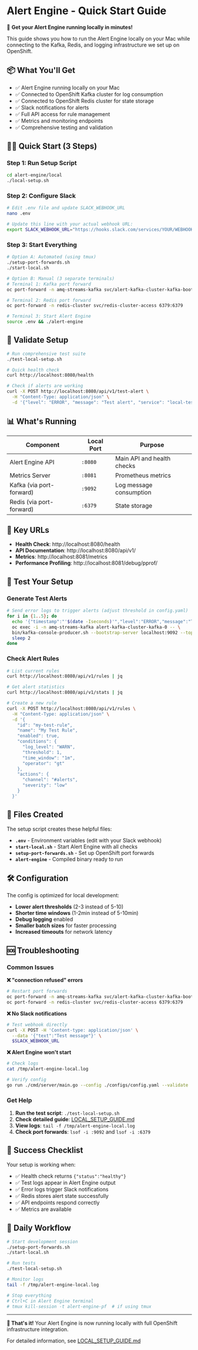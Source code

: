 # Alert Engine - Quick Start Guide

🚀 **Get your Alert Engine running locally in minutes!**

This guide shows you how to run the Alert Engine locally on your Mac while connecting to the Kafka, Redis, and logging infrastructure we set up on OpenShift.

## 📦 What You'll Get

- ✅ Alert Engine running locally on your Mac
- ✅ Connected to OpenShift Kafka cluster for log consumption  
- ✅ Connected to OpenShift Redis cluster for state storage
- ✅ Slack notifications for alerts
- ✅ Full API access for rule management
- ✅ Metrics and monitoring endpoints
- ✅ Comprehensive testing and validation

## 🏃‍♂️ Quick Start (3 Steps)

### Step 1: Run Setup Script
```bash
cd alert-engine/local
./local-setup.sh
```

### Step 2: Configure Slack
```bash
# Edit .env file and update SLACK_WEBHOOK_URL
nano .env

# Update this line with your actual webhook URL:
export SLACK_WEBHOOK_URL="https://hooks.slack.com/services/YOUR/WEBHOOK/URL"
```

### Step 3: Start Everything
```bash
# Option A: Automated (using tmux)
./setup-port-forwards.sh
./start-local.sh

# Option B: Manual (3 separate terminals)
# Terminal 1: Kafka port forward
oc port-forward -n amq-streams-kafka svc/alert-kafka-cluster-kafka-bootstrap 9092:9092

# Terminal 2: Redis port forward  
oc port-forward -n redis-cluster svc/redis-cluster-access 6379:6379

# Terminal 3: Start Alert Engine
source .env && ./alert-engine
```

## 🧪 Validate Setup

```bash
# Run comprehensive test suite
./test-local-setup.sh

# Quick health check
curl http://localhost:8080/health

# Check if alerts are working
curl -X POST http://localhost:8080/api/v1/test-alert \
  -H "Content-Type: application/json" \
  -d '{"level": "ERROR", "message": "Test alert", "service": "local-test"}'
```

## 📊 What's Running

| Component | Local Port | Purpose |
|-----------|------------|---------|
| Alert Engine API | `:8080` | Main API and health checks |
| Metrics Server | `:8081` | Prometheus metrics |
| Kafka (via port-forward) | `:9092` | Log message consumption |
| Redis (via port-forward) | `:6379` | State storage |

## 🔗 Key URLs

- **Health Check**: http://localhost:8080/health
- **API Documentation**: http://localhost:8080/api/v1/
- **Metrics**: http://localhost:8081/metrics
- **Performance Profiling**: http://localhost:8081/debug/pprof/

## 🎯 Test Your Setup

### Generate Test Alerts
```bash
# Send error logs to trigger alerts (adjust threshold in config.yaml)
for i in {1..5}; do
  echo '{"timestamp":"'$(date -Iseconds)'","level":"ERROR","message":"Test error '$i'","service":"test-service","namespace":"alert-engine"}' | \
  oc exec -i -n amq-streams-kafka alert-kafka-cluster-kafka-0 -- \
  bin/kafka-console-producer.sh --bootstrap-server localhost:9092 --topic application-logs
  sleep 2
done
```

### Check Alert Rules
```bash
# List current rules
curl http://localhost:8080/api/v1/rules | jq

# Get alert statistics  
curl http://localhost:8080/api/v1/stats | jq

# Create a new rule
curl -X POST http://localhost:8080/api/v1/rules \
  -H "Content-Type: application/json" \
  -d '{
    "id": "my-test-rule",
    "name": "My Test Rule",
    "enabled": true,
    "conditions": {
      "log_level": "WARN",
      "threshold": 1,
      "time_window": "1m",
      "operator": "gt"
    },
    "actions": {
      "channel": "#alerts",
      "severity": "low"
    }
  }'
```

## 📁 Files Created

The setup script creates these helpful files:

- **`.env`** - Environment variables (edit with your Slack webhook)
- **`start-local.sh`** - Start Alert Engine with all checks
- **`setup-port-forwards.sh`** - Set up OpenShift port forwards
- **`alert-engine`** - Compiled binary ready to run

## 🛠️ Configuration

The config is optimized for local development:

- **Lower alert thresholds** (2-3 instead of 5-10)
- **Shorter time windows** (1-2min instead of 5-10min)  
- **Debug logging** enabled
- **Smaller batch sizes** for faster processing
- **Increased timeouts** for network latency

## 🆘 Troubleshooting

### Common Issues

**❌ "connection refused" errors**
```bash
# Restart port forwards
oc port-forward -n amq-streams-kafka svc/alert-kafka-cluster-kafka-bootstrap 9092:9092
oc port-forward -n redis-cluster svc/redis-cluster-access 6379:6379
```

**❌ No Slack notifications**
```bash
# Test webhook directly
curl -X POST -H 'Content-type: application/json' \
  --data '{"text":"Test message"}' \
  $SLACK_WEBHOOK_URL
```

**❌ Alert Engine won't start**
```bash
# Check logs
cat /tmp/alert-engine-local.log

# Verify config
go run ./cmd/server/main.go --config ./configs/config.yaml --validate
```

### Get Help

1. **Run the test script**: `./test-local-setup.sh`
2. **Check detailed guide**: [LOCAL_SETUP_GUIDE.md](LOCAL_SETUP_GUIDE.md)
3. **View logs**: `tail -f /tmp/alert-engine-local.log`
4. **Check port forwards**: `lsof -i :9092` and `lsof -i :6379`

## 🎉 Success Checklist

Your setup is working when:

- ✅ Health check returns `{"status":"healthy"}`
- ✅ Test logs appear in Alert Engine output
- ✅ Error logs trigger Slack notifications
- ✅ Redis stores alert state successfully
- ✅ API endpoints respond correctly
- ✅ Metrics are available

## 🔄 Daily Workflow

```bash
# Start development session
./setup-port-forwards.sh
./start-local.sh

# Run tests
./test-local-setup.sh

# Monitor logs
tail -f /tmp/alert-engine-local.log

# Stop everything
# Ctrl+C in Alert Engine terminal
# tmux kill-session -t alert-engine-pf  # if using tmux
```

---

**🎊 That's it!** Your Alert Engine is now running locally with full OpenShift infrastructure integration.

For detailed information, see [LOCAL_SETUP_GUIDE.md](LOCAL_SETUP_GUIDE.md) 